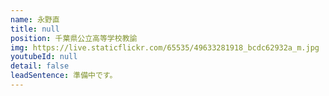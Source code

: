 ```yaml
---
name: 永野直
title: null
position: 千葉県公立高等学校教諭
img: https://live.staticflickr.com/65535/49633281918_bcdc62932a_m.jpg
youtubeId: null
detail: false
leadSentence: 準備中です。
---
```

